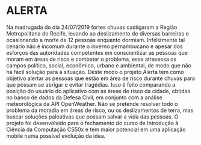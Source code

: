# ALERTA

Na madrugada do dia 24/07/2019 fortes chuvas castigaram a Região Metropolitana do Recife, levando ao deslizamento de diversas barreiras e ocasionando a morte de 12 pessoas enquanto dormiam.
Infelizmente tal cenário não é incomum durante o inverno pernambucano e apesar dos esforços das autoridades competentes em conscientizar as pessoas que moram em áreas de risco e combater o problema, esse atravessa os campos político, social, econômico, urbano e ambiental, de modo que não há fácil solução para a situação.
Deste modo o projeto Alerta tem como objetivo alertar as pessoas que estão em área de risco durante chuvas para que possam se abrigar e evitar tragédias. Isso é feito comparando a posição do usuário do aplicativo com as áreas de risco da cidade, obtidas no banco de dados da Defesa Civil, em conjunto com a análise meteorológica da API OpenWeather.
Não se pretende resolver todo o problema da moradia em áreas de risco, ou os deslizamentos de terra, mas buscar soluções paleativas que possam salvar a vida das pessoas.
O projeto foi desenvolvido para o fechamento do curso de Introdução à Ciência da Computação CS50x e tem maior potencial em uma aplicação mobile numa possível evolução da idea.
